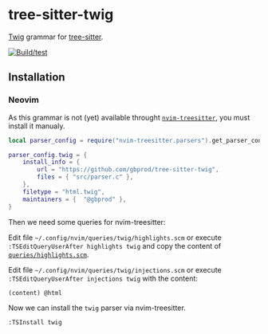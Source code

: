 # tree-sitter-twig

[Twig](https://twig.symfony.com/) grammar for [tree-sitter](https://github.com/tree-sitter/tree-sitter).

[![Build/test](https://github.com/gbprod/tree-sitter-twig/actions/workflows/ci.yml/badge.svg)](https://github.com/gbprod/tree-sitter-twig/actions/workflows/ci.yml)

## Installation

### Neovim

As this grammar is not (yet) available throught [`nvim-treesitter`](https://github.com/nvim-treesitter/nvim-treesitter),
you must install it manualy.

```lua
local parser_config = require("nvim-treesitter.parsers").get_parser_configs()

parser_config.twig = {
    install_info = {
        url = "https://github.com/gbprod/tree-sitter-twig",
        files = { "src/parser.c" },
    },
    filetype = "html.twig",
    maintainers = {  "@gbprod" },
}
```

Then we need some queries for nvim-treesitter:

Edit file `~/.config/nvim/queries/twig/highlights.scm` or execute `:TSEditQueryUserAfter highlights twig`
and copy the content of [`queries/highlights.scm`](https://github.com/gbprod/tree-sitter-twig/blob/main/queries/highlights.scm).

Edit file `~/.config/nvim/queries/twig/injections.scm` or execute `:TSEditQueryUserAfter injections twig` with the content:

```scheme
(content) @html
```

Now we can install the `twig` parser via nvim-treesitter.

```vim
:TSInstall twig
```
